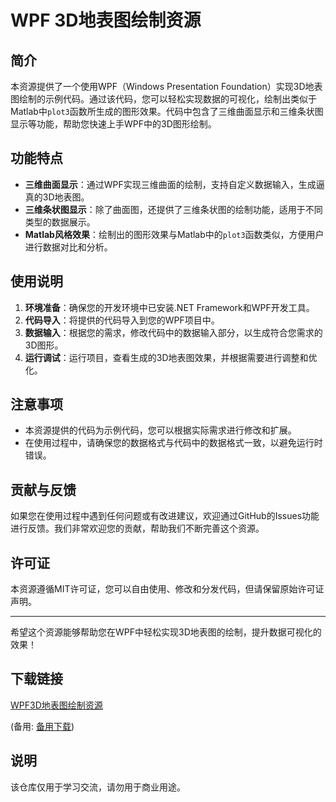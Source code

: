 # WPF 3D地表图绘制资源

## 简介

本资源提供了一个使用WPF（Windows Presentation Foundation）实现3D地表图绘制的示例代码。通过该代码，您可以轻松实现数据的可视化，绘制出类似于Matlab中`plot3`函数所生成的图形效果。代码中包含了三维曲面显示和三维条状图显示等功能，帮助您快速上手WPF中的3D图形绘制。

## 功能特点

- **三维曲面显示**：通过WPF实现三维曲面的绘制，支持自定义数据输入，生成逼真的3D地表图。
- **三维条状图显示**：除了曲面图，还提供了三维条状图的绘制功能，适用于不同类型的数据展示。
- **Matlab风格效果**：绘制出的图形效果与Matlab中的`plot3`函数类似，方便用户进行数据对比和分析。

## 使用说明

1. **环境准备**：确保您的开发环境中已安装.NET Framework和WPF开发工具。
2. **代码导入**：将提供的代码导入到您的WPF项目中。
3. **数据输入**：根据您的需求，修改代码中的数据输入部分，以生成符合您需求的3D图形。
4. **运行调试**：运行项目，查看生成的3D地表图效果，并根据需要进行调整和优化。

## 注意事项

- 本资源提供的代码为示例代码，您可以根据实际需求进行修改和扩展。
- 在使用过程中，请确保您的数据格式与代码中的数据格式一致，以避免运行时错误。

## 贡献与反馈

如果您在使用过程中遇到任何问题或有改进建议，欢迎通过GitHub的Issues功能进行反馈。我们非常欢迎您的贡献，帮助我们不断完善这个资源。

## 许可证

本资源遵循MIT许可证，您可以自由使用、修改和分发代码，但请保留原始许可证声明。

---

希望这个资源能够帮助您在WPF中轻松实现3D地表图的绘制，提升数据可视化的效果！

## 下载链接
[WPF3D地表图绘制资源](https://pan.quark.cn/s/f6620271ea2f) 

(备用: [备用下载](https://pan.baidu.com/s/1DyrbWNUpY4E7I0xUoPUAlw?pwd=1234))

## 说明

该仓库仅用于学习交流，请勿用于商业用途。
